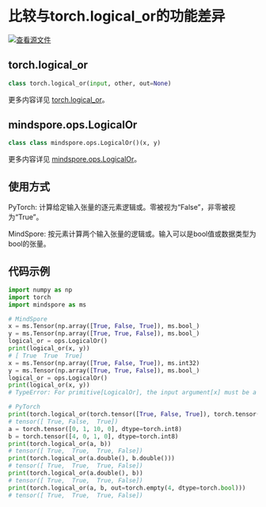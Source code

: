 # 比较与torch.logical_or的功能差异

[![查看源文件](https://mindspore-website.obs.cn-north-4.myhuaweicloud.com/website-images/r1.8/resource/_static/logo_source.png)](https://gitee.com/mindspore/docs/blob/r1.8/docs/mindspore/source_zh_cn/note/api_mapping/pytorch_diff/LogicalOr.md)

## torch.logical_or

```python
class torch.logical_or(input, other, out=None)
```

更多内容详见 [torch.logical_or](https://pytorch.org/docs/1.5.0/torch.html#torch.logical_or)。

## mindspore.ops.LogicalOr

```python
class class mindspore.ops.LogicalOr()(x, y)
```

更多内容详见 [mindspore.ops.LogicalOr](https://mindspore.cn/docs/zh-CN/r1.8/api_python/ops/mindspore.ops.LogicalOr.html#mindspore.ops.LogicalOr)。

## 使用方式

PyTorch: 计算给定输入张量的逐元素逻辑或。零被视为“False”，非零被视为“True”。

MindSpore: 按元素计算两个输入张量的逻辑或。输入可以是bool值或数据类型为bool的张量。

## 代码示例

```python
import numpy as np
import torch
import mindspore as ms

# MindSpore
x = ms.Tensor(np.array([True, False, True]), ms.bool_)
y = ms.Tensor(np.array([True, True, False]), ms.bool_)
logical_or = ops.LogicalOr()
print(logical_or(x, y))
# [ True  True  True]
x = ms.Tensor(np.array([True, False, True]), ms.int32)
y = ms.Tensor(np.array([True, True, False]), ms.bool_)
logical_or = ops.LogicalOr()
print(logical_or(x, y))
# TypeError: For primitive[LogicalOr], the input argument[x] must be a type of {Tensor[Bool],}, but got Int32.

# PyTorch
print(torch.logical_or(torch.tensor([True, False, True]), torch.tensor([True, False, False])))
# tensor([ True, False,  True])
a = torch.tensor([0, 1, 10, 0], dtype=torch.int8)
b = torch.tensor([4, 0, 1, 0], dtype=torch.int8)
print(torch.logical_or(a, b))
# tensor([ True,  True,  True, False])
print(torch.logical_or(a.double(), b.double()))
# tensor([ True,  True,  True, False])
print(torch.logical_or(a.double(), b))
# tensor([ True,  True,  True, False])
print(torch.logical_or(a, b, out=torch.empty(4, dtype=torch.bool)))
# tensor([ True,  True,  True, False])
```
